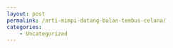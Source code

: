 ```yaml
---
layout: post
permalink: /arti-mimpi-datang-bulan-tembus-celana/
categories:
    - Uncategorized
---
```


